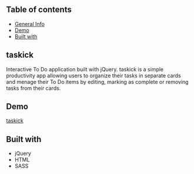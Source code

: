## Table of contents
* [General Info](#taskick)
* [Demo](#demo)
* [Built with](#built-with)

## taskick
Interactive To Do application built with jQuery. taskick is a simple productivity app allowing users to organize their
tasks in separate cards and menage their To Do items by editing, marking as complete or removing tasks from their cards.

## Demo
[taskick](skarmen.github.io/taskick/)

## Built with
  - jQuery
  - HTML 
  - SASS
   

